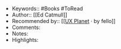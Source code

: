 - Keywords:: #Books #ToRead
- Author:: [[Ed Catmull]]
- Recommended by:: [[[UX Planet](https://uxplanet.org/the-7-best-ux-design-books-924efa6eacf9) · by fello]]
- Comments:
- Notes:
- Highlights:
